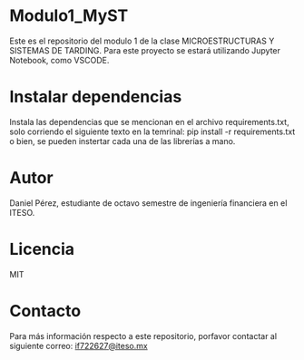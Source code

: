 # Modulo1_MyST
Este es el repositorio del modulo 1 de la clase MICROESTRUCTURAS Y SISTEMAS DE TARDING. Para este proyecto se estará utilizando Jupyter Notebook, como VSCODE. 

# Instalar dependencias 
Instala las dependencias que se mencionan en el archivo requirements.txt, solo corriendo el siguiente texto en la temrinal: pip install -r requirements.txt
o bien, se pueden instertar cada una de las librerías a mano. 

# Autor
Daniel Pérez, estudiante de octavo semestre de ingeniería financiera en el ITESO. 

# Licencia
MIT 

# Contacto
Para más información respecto a este repositorio, porfavor contactar al siguiente correo: if722627@iteso.mx 
